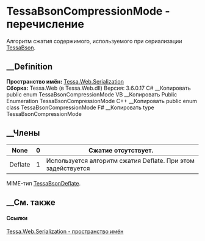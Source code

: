 # TessaBsonCompressionMode - перечисление
Алгоритм сжатия содержимого, используемого при сериализации
[TessaBson](F_Tessa_Platform_Runtime_MediaTypes_TessaBson.htm).
## __Definition
 **Пространство имён:**
[Tessa.Web.Serialization](N_Tessa_Web_Serialization.htm)  
 **Сборка:** Tessa.Web (в Tessa.Web.dll) Версия: 3.6.0.17
C# __Копировать
     public enum TessaBsonCompressionMode
VB __Копировать
     Public Enumeration TessaBsonCompressionMode
C++ __Копировать
     public enum class TessaBsonCompressionMode
F# __Копировать
     type TessaBsonCompressionMode
##  __Члены
None| 0|  Сжатие отсутствует.  
---|---|---  
Deflate| 1|  Используется алгоритм сжатия Deflate. При этом задействуется
MIME-тип
[TessaBsonDeflate](F_Tessa_Platform_Runtime_MediaTypes_TessaBsonDeflate.htm).  
## __См. также
#### Ссылки
[Tessa.Web.Serialization - пространство имён](N_Tessa_Web_Serialization.htm)
